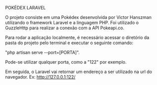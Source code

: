 POKÉDEX LARAVEL

O projeto consiste em uma Pokédex desenvolvida por Victor Hanszman utilizando o framework Laravel e a linguagem PHP. Foi utilizado o GuzzleHttp para realizar a conexão com a API Pokeapi.co.

Para rodar a aplicação localmente, é necessário acessar o diretório da pasta do projeto pelo terminal e executar o seguinte comando: 

"php artisan serve --port=[PORTA]".

Pode-se utilizar qualquer porta, como a "122" por exemplo.

Em seguida, o Laravel vai retornar um endereço a ser utilizado na url do navegador.
Ex: http://127.0.0.1:122/